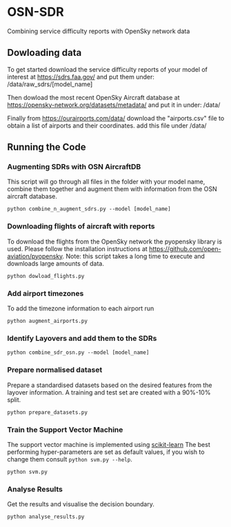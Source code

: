 # OSN-SDR
Combining service difficulty reports with OpenSky network data

## Dowloading data

To get started download the service difficulty reports of your model of interest at https://sdrs.faa.gov/ and put them under:
/data/raw_sdrs/[model_name]

Then dowload the most recent OpenSky Aircraft database at https://opensky-network.org/datasets/metadata/ and put it in  under:
/data/

Finally from https://ourairports.com/data/ download the "airports.csv" file to obtain a list of airports and their coordinates.
add this file under /data/

## Running the Code

### Augmenting SDRs with OSN AircraftDB
This script will go through all files in the folder with your model name, combine them together and augment them with information from the OSN aircraft database.

``
python combine_n_augment_sdrs.py --model [model_name]
``

### Downloading flights of aircraft with reports
To download the flights from the OpenSky network the pyopensky library is used.
Please follow the installation instructions at https://github.com/open-aviation/pyopensky.
Note: this script takes a long time to execute and downloads large amounts of data.

``
python dowload_flights.py
``

### Add airport timezones
To add the timezone information to each airport run

``
python augment_airports.py
``

### Identify Layovers and add them to the SDRs

``
python combine_sdr_osn.py --model [model_name]
``

### Prepare normalised dataset
Prepare a standardised datasets based on the desired features from the layover information.
A training and test set are created with a 90%-10% split.

``
python prepare_datasets.py
``

### Train the Support Vector Machine
The support vector machine is implemented using [scikit-learn](https://scikit-learn.org/stable/modules/generated/sklearn.svm.SVC.html#sklearn.svm.SVC)
The best performing hyper-parameters are set as default values, if you wish to change them consult ``python svm.py --help``.

``
python svm.py
``

### Analyse Results
Get the results and visualise the decision boundary.

``
python analyse_results.py
``